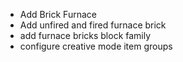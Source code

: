 - Add Brick Furnace
- Add unfired and fired furnace brick
- add furnace bricks block family
- configure creative mode item groups